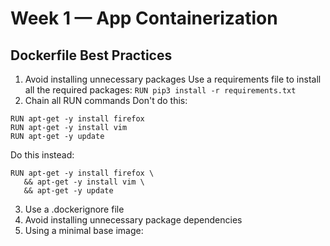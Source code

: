 # Week 1 — App Containerization

## Dockerfile Best Practices
1. Avoid installing unnecessary packages
Use a requirements file to install all the required packages:
```RUN pip3 install -r requirements.txt```
2. Chain all RUN commands
Don't do this:
```
RUN apt-get -y install firefox
RUN apt-get -y install vim
RUN apt-get -y update
```
Do this instead:
```
RUN apt-get -y install firefox \
   && apt-get -y install vim \
   && apt-get -y update
```
3. Use a .dockerignore file
4. Avoid installing unnecessary package dependencies 
5. Using a minimal base image:
